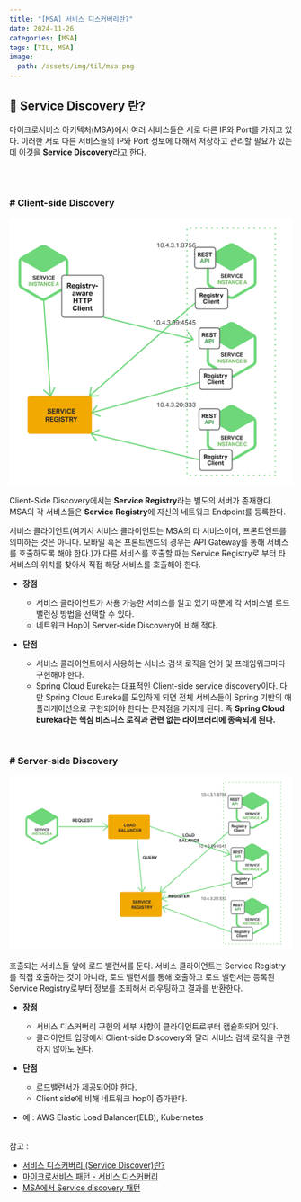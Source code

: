 ```yaml
---
title: "[MSA] 서비스 디스커버리란?"
date: 2024-11-26
categories: [MSA]
tags: [TIL, MSA]
image:
  path: /assets/img/til/msa.png
---
```


## 📍 Service Discovery 란?

마이크로서비스 아키텍처(MSA)에서 여러 서비스들은 서로 다른 IP와 Port를 가지고 있다.
이러한 서로 다른 서비스들의 IP와 Port 정보에 대해서 저장하고 관리할 필요가 있는데 이것을 **Service Discovery**라고 한다.

<br /><br />

### # Client-side Discovery

![img](/assets/img/til/clientSideDiscovery.png)

Client-Side Discovery에서는 **Service Registry**라는 별도의 서버가 존재한다. MSA의 각 서비스들은 **Service Registry**에 자신의 네트워크 Endpoint를 등록한다.

서비스 클라이언트(여기서 서비스 클라이언트는 MSA의 타 서비스이며, 프론트엔드를 의미하는 것은 아니다. 모바일 혹은 프론트엔드의 경우는 API Gateway를 통해 서비스를 호출하도록 해야 한다.)가 다른 서비스를 호출할 때는 Service Registry로 부터 타 서비스의 위치를 찾아서 직접 해당 서비스를 호출해야 한다.

- **장점**
  - 서비스 클라이언트가 사용 가능한 서비스를 알고 있기 때문에 각 서비스별 로드 밸런싱 방법을 선택할 수 있다.
  - 네트워크 Hop이 Server-side Discovery에 비해 적다.

- **단점**
  - 서비스 클라이언트에서 사용하는 서비스 검색 로직을 언어 및 프레임워크마다 구현해야 한다.
  - Spring Cloud Eureka는 대표적인 Client-side service discovery이다. 다만 Spring Cloud Eureka를 도입하게 되면 전체 서비스들이 Spring 기반의 애플리케이션으로 구현되어야 한다는 문제점을 가지게 된다. 즉 **Spring Cloud Eureka라는 핵심 비즈니스 로직과 관련 없는 라이브러리에 종속되게 된다.**

<br />

### # Server-side Discovery

![img](/assets/img/til/serverSideDiscovery.png)

호출되는 서비스들 앞에 로드 밸런서를 둔다. 서비스 클라이언트는 Service Registry를 직접 호출하는 것이 아니라, 로드 밸런서를 통해 호출하고 로드 밸런서는 등록된 Service Registry로부터 정보를 조회해서 라우팅하고 결과를 반환한다.

- **장점**
  - 서비스 디스커버리 구현의 세부 사항이 클라이언트로부터 캡슐화되어 있다.
  - 클라이언트 입장에서 Client-side Discovery와 달리 서비스 검색 로직을 구현하지 않아도 된다.
  
- **단점**
  - 로드밸런서가 제공되어야 한다.
  - Client side에 비해 네트워크 hop이 증가한다.

- 예 : AWS Elastic Load Balancer(ELB), Kubernetes
<br /><br />


참고 : 
- [서비스 디스커버리 (Service Discover)란?](https://gimmesome.tistory.com/227)
- [마이크로서비스 패턴 - 서비스 디스커버리](https://velog.io/@hoonki/%EB%A7%88%EC%9D%B4%ED%81%AC%EB%A1%9C%EC%84%9C%EB%B9%84%EC%8A%A4-%ED%8C%A8%ED%84%B4-%EC%84%9C%EB%B9%84%EC%8A%A4-%EB%94%94%EC%8A%A4%EC%BB%A4%EB%B2%84%EB%A6%AC)
- [MSA에서 Service discovery 패턴](https://bcho.tistory.com/1252)
